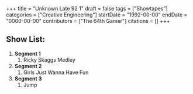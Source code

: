 +++
title = "Unknown Late 92 1"
draft = false
tags = ["Showtapes"]
categories = ["Creative Engineering"]
startDate = "1992-00-00"
endDate = "0000-00-00"
contributors = ["The 64th Gamer"]
citations = []
+++

## Show List:

1.  **Segment 1**
    1.  Ricky Skaggs Medley
2.  **Segment 2**
    1.  Girls Just Wanna Have Fun
3.  **Segment 3**
    1.  Jump
